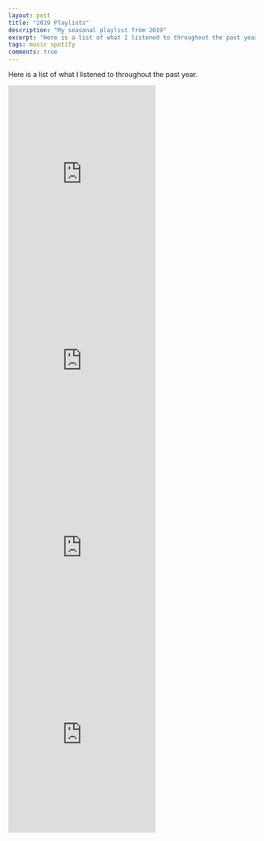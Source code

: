 ```yaml
---
layout: post
title: "2019 Playlists"
description: "My seasonal playlist from 2019"
excerpt: "Here is a list of what I listened to throughout the past year."
tags: music spotify
comments: true
---
```

Here is a list of what I listened to throughout the past year.

<iframe src="https://open.spotify.com/embed/playlist/0k2Z99vVEEqEkbGjX68QV3" width="300" height="380" frameborder="0" allowtransparency="true" allow="encrypted-media"></iframe>

<iframe src="https://open.spotify.com/embed/playlist/3yi2q7L4l7mSXqNamoXds1" width="300" height="380" frameborder="0" allowtransparency="true" allow="encrypted-media"></iframe>

<iframe src="https://open.spotify.com/embed/playlist/2RWLMYcKhJjkvnIstRvtKU" width="300" height="380" frameborder="0" allowtransparency="true" allow="encrypted-media"></iframe>

<iframe src="https://open.spotify.com/embed/playlist/6SWxGu5rjYSBfVFHsBu6DH" width="300" height="380" frameborder="0" allowtransparency="true" allow="encrypted-media"></iframe>
